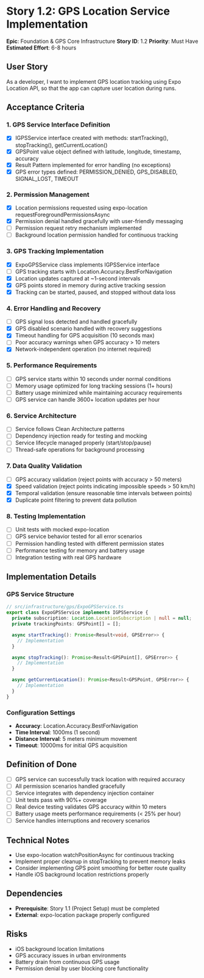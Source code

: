 # Story 1.2: GPS Location Service Implementation

**Epic**: Foundation & GPS Core Infrastructure
**Story ID**: 1.2
**Priority**: Must Have
**Estimated Effort**: 6-8 hours

## User Story

As a developer,
I want to implement GPS location tracking using Expo Location API,
so that the app can capture user location during runs.

## Acceptance Criteria

### 1. GPS Service Interface Definition
- [x] IGPSService interface created with methods: startTracking(), stopTracking(), getCurrentLocation()
- [x] GPSPoint value object defined with latitude, longitude, timestamp, accuracy
- [x] Result Pattern implemented for error handling (no exceptions)
- [x] GPS error types defined: PERMISSION_DENIED, GPS_DISABLED, SIGNAL_LOST, TIMEOUT

### 2. Permission Management
- [x] Location permissions requested using expo-location requestForegroundPermissionsAsync
- [x] Permission denial handled gracefully with user-friendly messaging
- [ ] Permission request retry mechanism implemented
- [ ] Background location permission handled for continuous tracking

### 3. GPS Tracking Implementation
- [x] ExpoGPSService class implements IGPSService interface
- [ ] GPS tracking starts with Location.Accuracy.BestForNavigation
- [x] Location updates captured at ~1-second intervals
- [x] GPS points stored in memory during active tracking session
- [x] Tracking can be started, paused, and stopped without data loss

### 4. Error Handling and Recovery
- [ ] GPS signal loss detected and handled gracefully
- [x] GPS disabled scenario handled with recovery suggestions
- [x] Timeout handling for GPS acquisition (10 seconds max)
- [ ] Poor accuracy warnings when GPS accuracy > 10 meters
- [x] Network-independent operation (no internet required)

### 5. Performance Requirements
- [ ] GPS service starts within 10 seconds under normal conditions
- [ ] Memory usage optimized for long tracking sessions (1+ hours)
- [ ] Battery usage minimized while maintaining accuracy requirements
- [ ] GPS service can handle 3600+ location updates per hour

### 6. Service Architecture
- [ ] Service follows Clean Architecture patterns
- [ ] Dependency injection ready for testing and mocking
- [ ] Service lifecycle managed properly (start/stop/pause)
- [ ] Thread-safe operations for background processing

### 7. Data Quality Validation
- [ ] GPS accuracy validation (reject points with accuracy > 50 meters)
- [x] Speed validation (reject points indicating impossible speeds > 50 km/h)
- [x] Temporal validation (ensure reasonable time intervals between points)
- [x] Duplicate point filtering to prevent data pollution

### 8. Testing Implementation
- [ ] Unit tests with mocked expo-location
- [ ] GPS service behavior tested for all error scenarios
- [ ] Permission handling tested with different permission states
- [ ] Performance testing for memory and battery usage
- [ ] Integration testing with real GPS hardware

## Implementation Details

### GPS Service Structure
```typescript
// src/infrastructure/gps/ExpoGPSService.ts
export class ExpoGPSService implements IGPSService {
  private subscription: Location.LocationSubscription | null = null;
  private trackingPoints: GPSPoint[] = [];

  async startTracking(): Promise<Result<void, GPSError>> {
    // Implementation
  }

  async stopTracking(): Promise<Result<GPSPoint[], GPSError>> {
    // Implementation
  }

  async getCurrentLocation(): Promise<Result<GPSPoint, GPSError>> {
    // Implementation
  }
}
```

### Configuration Settings
- **Accuracy**: Location.Accuracy.BestForNavigation
- **Time Interval**: 1000ms (1 second)
- **Distance Interval**: 5 meters minimum movement
- **Timeout**: 10000ms for initial GPS acquisition

## Definition of Done

- [ ] GPS service can successfully track location with required accuracy
- [ ] All permission scenarios handled gracefully
- [ ] Service integrates with dependency injection container
- [ ] Unit tests pass with 90%+ coverage
- [ ] Real device testing validates GPS accuracy within 10 meters
- [ ] Battery usage meets performance requirements (< 25% per hour)
- [ ] Service handles interruptions and recovery scenarios

## Technical Notes

- Use expo-location watchPositionAsync for continuous tracking
- Implement proper cleanup in stopTracking to prevent memory leaks
- Consider implementing GPS point smoothing for better route quality
- Handle iOS background location restrictions properly

## Dependencies

- **Prerequisite**: Story 1.1 (Project Setup) must be completed
- **External**: expo-location package properly configured

## Risks

- iOS background location limitations
- GPS accuracy issues in urban environments
- Battery drain from continuous GPS usage
- Permission denial by user blocking core functionality
